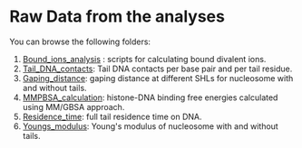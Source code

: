 # Raw Data from the analyses

You can browse the following folders:

1. [Bound_ions_analysis](Bound_ions_analysis) : scripts for calculating bound divalent ions.
2. [Tail_DNA_contacts](Tail_DNA_contacts):  Tail DNA contacts per base pair and per tail residue.
3. [Gaping_distance](Gaping_distance):  gaping distance at different SHLs for nucleosome with and without tails.
4. [MMPBSA_calculation](MMPBSA_calculation): histone-DNA binding free energies calculated using MM/GBSA approach.
5. [Residence_time](Residence_time): full tail residence time on DNA.
6. [Youngs_modulus](Youngs_modulus): Young's modulus of nucleosome with and without tails.
